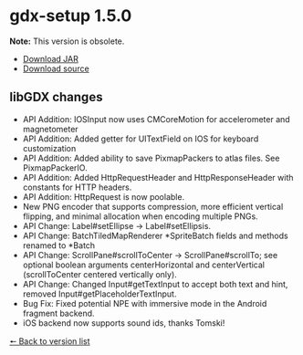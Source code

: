 # gdx-setup 1.5.0

**Note:** This version is obsolete.

* [Download JAR](https://github.com/JavaCakeGames/gdx-setup-archive/blob/main/gdx-setup_1.5.0.jar)
* [Download source](https://github.com/JavaCakeGames/gdx-setup-archive/blob/main/sources/gdx-setup_1.5.0.zip)

## libGDX changes

- API Addition: IOSInput now uses CMCoreMotion for accelerometer and magnetometer
- API Addition: Added getter for UITextField on IOS for keyboard customization 
- API Addition: Added ability to save PixmapPackers to atlas files. See PixmapPackerIO.
- API Addition: Added HttpRequestHeader and HttpResponseHeader with constants for HTTP headers.
- API Addition: HttpRequest is now poolable.
- New PNG encoder that supports compression, more efficient vertical flipping, and minimal allocation when encoding multiple PNGs.
- API Change: Label#setEllipse -> Label#setEllipsis.
- API Change: BatchTiledMapRenderer *SpriteBatch fields and methods renamed to *Batch
- API Change: ScrollPane#scrollToCenter -> ScrollPane#scrollTo; see optional boolean arguments centerHorizontal and centerVertical (scrollToCenter centered vertically only).
- API Change: Changed Input#getTextInput to accept both text and hint, removed Input#getPlaceholderTextInput.
- Bug Fix: Fixed potential NPE with immersive mode in the Android fragment backend. 
- iOS backend now supports sound ids, thanks Tomski!

[🠔 Back to version list](https://javacakegames.github.io/gdx-setup-archive/)
